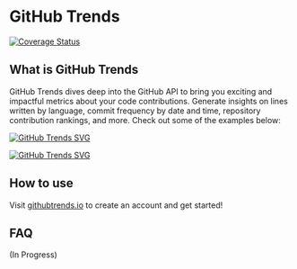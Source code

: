 # GitHub Trends

[![Coverage Status](https://coveralls.io/repos/github/avgupta456/github-trends/badge.svg?t=jQQ3FK)](https://coveralls.io/github/avgupta456/github-trends)

## What is GitHub Trends

GitHub Trends dives deep into the GitHub API to bring you exciting and impactful metrics about your code contributions. Generate insights on lines written by language, commit frequency by date and time, repository contribution rankings, and more. Check out some of the examples below:

[![GitHub Trends SVG](https://api.githubtrends.io/user/avgupta456/svg/langs?use_percent=False)](https://githubtrends.io)

[![GitHub Trends SVG](https://api.githubtrends.io/user/avgupta456/svg/repos)](https://githubtrends.io)

## How to use

Visit [githubtrends.io](https://www.githubtrends.io) to create an account and get started!

## FAQ

(In Progress)
